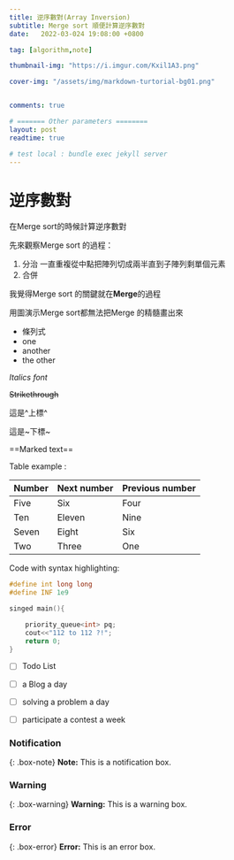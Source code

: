```yaml
---
title: 逆序數對(Array Inversion)
subtitle: Merge sort 順便計算逆序數對
date:   2022-03-024 19:08:00 +0800

tag: [algorithm,note]

thumbnail-img: "https://i.imgur.com/Kxil1A3.png"

cover-img: "/assets/img/markdown-turtorial-bg01.png"


comments: true

# ======= Other parameters ========
layout: post
readtime: true

# test local : bundle exec jekyll server
---
```


# 逆序數對

在Merge sort的時候計算逆序數對

先來觀察Merge sort 的過程：

1. 分治 
一直重複從中點把陣列切成兩半直到子陣列剩單個元素
2. 合併

我覺得Merge sort 的關鍵就在**Merge**的過程

用圖演示Merge sort都無法把Merge 的精髓畫出來

- 條列式
- one
- another
- the other

*Italics font*

~~Strikethrough~~

這是^上標^

這是~下標~

==Marked text==

Table example :

| Number | Next number | Previous number |
| :------ |:--- | :--- |
| Five | Six | Four |
| Ten | Eleven | Nine |
| Seven | Eight | Six |
| Two | Three | One |


Code with syntax highlighting:

```cpp
#define int long long 
#define INF 1e9

singed main(){

    priority_queue<int> pq;
    cout<<"112 to 112 ?!";
    return 0;
}
```

- [ ] Todo List
- [ ] a Blog a day
- [ ] solving a problem a day
- [ ] participate a contest a week



### Notification

{: .box-note}
**Note:** This is a notification box.

### Warning

{: .box-warning}
**Warning:** This is a warning box.

### Error

{: .box-error}
**Error:** This is an error box.
